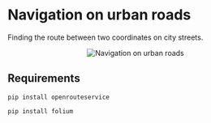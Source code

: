 # Navigation on urban roads
Finding the route between two coordinates on city streets.
<center>
  <img src="https://s6.uupload.ir/files/screenshot_from_2023-09-27_22-20-55_0ubo.png" alt="Navigation on urban roads">
</center>

## Requirements
```
pip install openrouteservice
```
```
pip install folium
```
